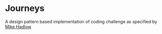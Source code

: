 # Journeys
 
A design pattern based implementation of coding challenge as specified by [Mike Hadlow](https://github.com/mikehadlow/Journeys)
